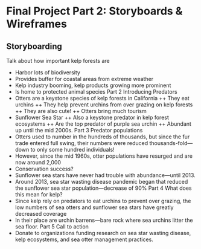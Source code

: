 # Final Project Part 2: Storyboards & Wireframes
## Storyboarding

Talk about how important kelp forests are
+ Harbor lots of biodiversity
+ Provides buffer for coastal areas from extreme weather
+ Kelp industry booming, kelp products growing more prominent
+ Is home to protected animal species
Part 2
Introducing Predators
+ Otters are a keystone species of kelp forests in California
++ They eat urchins
++ They help prevent urchins from over grazing on kelp forests
++ They are also cute! 
++ Otters bring much tourism
+ Sunflower Sea Star
++ Also a keystone predator in kelp forest ecosystems
++ Are the top predator of purple sea urchin
++ Abundant up until the mid 2000s.
Part 3
Predator populations
+ Otters used to number in the hundreds of thousands, but since the fur trade entered full swing, their numbers were reduced thousands-fold—down to only some hundred individuals!
+ However, since the mid 1960s, otter populations have resurged and are now around 2,000
+ Conservation success?
+ Sunflower sea stars have never had trouble with abundance—until 2013.
+ Around 2013, sea star wasting disease pandemic began that reduced the sunflower sea star population—decrease of 90%
Part 4
What does this mean for kelp?
+ Since kelp rely on predators to eat urchins to prevent over grazing, the low numbers of sea otters and sunflower sea stars have greatly decreased coverage
+ In their place are urchin barrens—bare rock where sea urchins litter the sea floor.
Part 5
Call to action
+ Donate to organizations funding research on sea star wasting disease, kelp ecosystems, and sea otter management practices.
